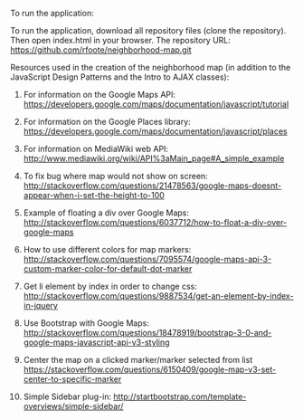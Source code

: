To run the application:

To run the application, download all repository files (clone the repository). Then open index.html in your browser. The repository URL: https://github.com/rfoote/neighborhood-map.git



Resources used in the creation of the neighborhood map (in addition to the JavaScript Design Patterns and the Intro to AJAX classes):

1. For information on the Google Maps API:
https://developers.google.com/maps/documentation/javascript/tutorial

2. For information on the Google Places library:
https://developers.google.com/maps/documentation/javascript/places

3. For information on MediaWiki web API:
http://www.mediawiki.org/wiki/API%3aMain_page#A_simple_example

4. To fix bug where map would not show on screen:
http://stackoverflow.com/questions/21478563/google-maps-doesnt-appear-when-i-set-the-height-to-100

5. Example of floating a div over Google Maps:
http://stackoverflow.com/questions/6037712/how-to-float-a-div-over-google-maps

6. How to use different colors for map markers:
http://stackoverflow.com/questions/7095574/google-maps-api-3-custom-marker-color-for-default-dot-marker

7. Get li element by index in order to change css:
http://stackoverflow.com/questions/9887534/get-an-element-by-index-in-jquery

8. Use Bootstrap with Google Maps:
http://stackoverflow.com/questions/18478919/bootstrap-3-0-and-google-maps-javascript-api-v3-styling

9. Center the map on a clicked marker/marker selected from list
https://stackoverflow.com/questions/6150409/google-map-v3-set-center-to-specific-marker

10. Simple Sidebar plug-in:
http://startbootstrap.com/template-overviews/simple-sidebar/